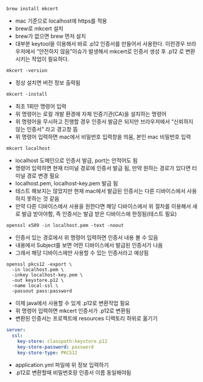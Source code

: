 ```shell  
brew install mkcert  
```  
* mac 기준으로 localhost에 https를 적용  
* brew로 mkcert 설치  
* brew가 없으면 brew 먼저 설치  
* 대부분 keytool을 이용해서 바로 .p12 인증서를 만들어서 사용한다. 이런경우 브라우저에서 “안전하지 않음”이슈가 발생해서 mkcert로 인증서 생성 후 .p12 로 변환시키는 작업이 필요하다.  
  
```shell  
mkcert -version  
```  
* 정상 설치면 버전 정보 출력됨  
  
```shell  
mkcert -install  
```  
* 최초 1회만 명령어 입력  
* 위 명령어는 로컬 개발 환경에 자체 인증기관(CA)을 설치하는 명령어  
* 위 명령어을 무시하고 진행할 경우 인증서 발급은 되지만 브라우저에서 “신뢰하지 않는 인증서” 라고 경고창 뜸  
* 위 명령어 입력하면 mac에서 비밀번호 입력창을 띄움, 본인 mac 비밀번호 입력  
  
```shell  
mkcert localhost  
```  
* localhost 도메인으로 인증서 발급, port는 안적어도 됨  
* 명령어 입력하면 현재 터미널 경로에 인증서 발급 됨, 만약 원하는 경로가 있다면 터미널 경로 변경 필요  
* localhost.pem, localhost-key.pem 발급 됨  
* 테스트 해보지는 않았지만 현재 mac에서 발급된 인증서는 다른 디바이스에서 사용하지 못하는 것 같음  
* 만약 다른 디바이스에서 사용을 원한다면 해당 디바이스에서 위 절차를 이용해서 새로 발급 받아야함, 즉 인증서는 발급 받은 디바이스에 한정됨(테스트 필요)  
  
```shell  
openssl x509 -in localhost.pem -text -noout  
```  
* 인증서 있는 경로에서 위 명령어 입력하면 인증서 내용 볼 수 있음  
* 내용에서 Subject를 보면 어떤 디바이스에서 발급된 인증서가 나옴  
* 그래서 해당 디바이스에만 사용할 수 있는 인증서라고 예상됨  
  
```shell  
openssl pkcs12 -export \
  -in localhost.pem \
  -inkey localhost-key.pem \
  -out keystore.p12 \
  -name local-ssl \
  -passout pass:password  
```  
* 이제 java에서 사용할 수 있게 .p12로 변환작업 필요  
* 위 명령어 입력하면 mkcert 인증서가 .p12로 변환됨  
* 변환된 인증서는 프로젝트에 resources 디렉토리 하위로 옮기기  
  
```yaml  
server:
  ssl:
    key-store: classpath:keystore.p12
    key-store-password: password
    key-store-type: PKCS12  
```  
* application.yml 파일에 위 정보 입력하기  
* .p12로 변환할때 비밀번호랑 인증서 이름 동일해야됨  
  
